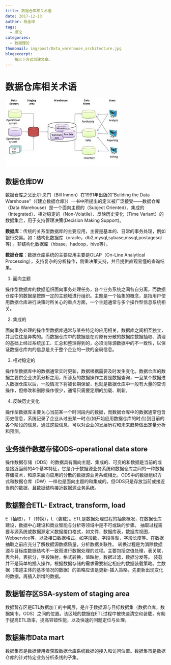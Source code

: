 ```yaml
---
title: 数据仓库相关术语
date: 2017-12-13
author: 杨金坤
tags:
  - 理论
categories:
  - 数据理论
thumbnail: img/post/Data_warehouse_architecture.jpg
blogexcerpt:
    按以下方式创建文章。
---
```

# 数据仓库相关术语
![数据仓库架构](img/post/Data_warehouse_architecture.jpg)
## 数据仓库DW

数据仓库之父比尔·恩门（Bill Inmon）在1991年出版的“Building the Data Warehouse”（《建立数据仓库》）一书中所提出的定义被广泛接受——数据仓库（Data Warehouse）是一个面向主题的（Subject Oriented）、集成的（Integrated）、相对稳定的（Non-Volatile）、反映历史变化（Time Variant）的数据集合，用于支持管理决策(Decision Making Support)。

**数据库**：传统的关系型数据库的主要应用，主要是基本的、日常的事务处理，例如银行交易。如：结构化数据库（oracle，db2,mysql,sybase,mssql,postagesql等) 。非结构化数据库（hbase，hadoop，hive等）。

**数据仓库**：数据仓库系统的主要应用主要是OLAP（On-Line Analytical Processing），支持复杂的分析操作，侧重决策支持，并且提供直观易懂的查询结果。

1. 面向主题

操作型数据库的数据组织面向事务处理任务，各个业务系统之间各自分离，而数据仓库中的数据是按照一定的主题域进行组织。主题是一个抽象的概念，是指用户使用数据仓库进行决策时所关心的重点方面，一个主题通常与多个操作型信息系统相关。

2. 集成的

面向事务处理的操作型数据库通常与某些特定的应用相关，数据库之间相互独立，并且往往是异构的。而数据仓库中的数据是在对原有分散的数据库数据抽取、清理的基础上经过系统加工、汇总和整理得到的，必须消除源数据中的不一致性，以保证数据仓库内的信息是关于整个企业的一致的全局信息。

3. 相对稳定的

操作型数据库中的数据通常实时更新，数据根据需要及时发生变化。数据仓库的数据主要供企业决策分析之用，所涉及的数据操作主要是数据查询，一旦某个数据进入数据仓库以后，一般情况下将被长期保留，也就是数据仓库中一般有大量的查询操作，但修改和删除操作很少，通常只需要定期的加载、刷新。

4. 反映历史变化

操作型数据库主要关心当前某一个时间段内的数据，而数据仓库中的数据通常包含历史信息，系统记录了企业从过去某一时点(如开始应用数据仓库的时点)到目前的各个阶段的信息，通过这些信息，可以对企业的发展历程和未来趋势做出定量分析和预测。

## 业务操作数据存储ODS-operational data store

操作数据存储（ODS）的数据具有面向主题、集成的、可变的和数据是当前的或是接近当前的4个基本特征，它是介于数据源业务系统和数据仓库之间的一种数据存储技术，和原来面向应用的分散的数据源业务系统相比，ODS中的数据组织方式和数据仓库（DW）一样也是面向主题的和集成的。但ODS只是存放当前或接近当前的数据，且数据结构接近数据源业务系统。

## 数据整合ETL- Extract, transform, load 
E（抽取），T（转换），L（装载）。ETL是数据处理过程的抽象概况，在数据仓库建设，数据中心建设和商业智能与分析等领域中是不可或缺的步骤。
抽取过程需要与源系统或数据源定义数据接口格式，如文件，数据库表，数据库视图，Webservice等，以及接口数据格式，如字段数，字段类型，字段长度等。在数据抽取之前应充分了解数据源数据质量，分析数据关联性。
转换过程是为消除数据源与目标库数据结构不一致而进行数据处理的过程。主要包括空值处理，表关联，表合并，表拆分，字段映射，格式转换，值映射，数据过滤，数据分发等。
装载并不是简单的插入操作，根据数据存储的需求需要制定相应的数据装载策略。主数据（描述主体的基本情况的数据）的策略应该是更新-插入策略，先更新出现变化的数据，再插入新增的数据。

## 数据暂存区SSA-system of staging area

数据暂存区是ETL数据加工的中间层，是介于数据源与目标数据集（数据仓库，数据集市，ODS）之间的位置。该区域的数据在ETL过程中被快速清空和装载，有助于提高ETL效率，提高容错性能，以及快速的问题定位与处理。

## 数据集市Data mart

数据集市是数据使用者获取数据仓库系统数据的接入和访问位置。数据集市是数据仓库的针对特定业务分析条线的子集。

